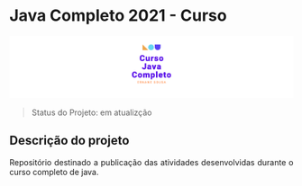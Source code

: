 <h1>Java Completo 2021 - Curso</h1> 

![imagem](/curso%20java%20compelto.png)

> Status do Projeto: em atualizção

## Descrição do projeto 

<p align="justify">
Repositório destinado a publicação das atividades desenvolvidas durante o curso completo de java.
</p>

